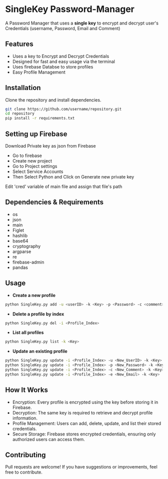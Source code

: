 # SingleKey Password-Manager

A Password Manager that uses a **single key** to encrypt and decrypt user's Credentials (username, Password, Email and Comment)

## Features
- Uses a key to Encrypt and Decrypt  Credentials
- Designed for fast and easy usage via the terminal
- Uses firebase Databse to store profiles
- Easy Profile Management

## Installation
Clone the repository and install dependencies.

```sh
git clone https://github.com/username/repository.git
cd repository
pip install -r requirements.txt

```
## Setting up Firebase 

Download Private key as json from Firebase
- Go to firebase
- Create new project
- Go to Project settings
- Select Service Accounts 
- Then Select Python and Click on Generate new private key

Edit 'cred' variable of main file and assign that file's path

## Dependencies & Requirements
- os
- json
- main
- Figlet
- hashlib
- base64
- cryptography
- argparse
- re
- firebase-admin
- pandas


## Usage
- **Create a new profile**

```sh
python SingleKey.py add -u <userID> -k <Key> -p <Password> -c <comment> -e <Email> 
```
- **Delete a profile by index**
```sh
python SingleKey.py del -i <Profile_Index>
```
- **List all profiles**
```sh
python SingleKey.py list -k <Key>
```

- **Update an existing profile**
```sh
python SingleKey.py update -i <Profile_Index> -u <New_UserID> -k <Key>
python SingleKey.py update -i <Profile_Index> -p <New_Password> -k <Key>
python SingleKey.py update -i <Profile_Index> -c <New_Comment> -k <Key>
python SingleKey.py update -i <Profile_Index> -e <New_Email> -k <Key>

```

## How It Works

- Encryption: Every profile is encrypted using the key before storing it in Firebase.
- Decryption: The same key is required to retrieve and decrypt profile information.
- Profile Management: Users can add, delete, update, and list their stored credentials.
- Secure Storage: Firebase stores encrypted credentials, ensuring only authorized users can access them.

## Contributing
Pull requests are welcome! If you have suggestions or improvements, feel free to contribute.